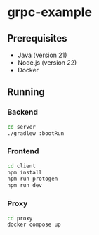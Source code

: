 # grpc-example

## Prerequisites
- Java (version 21)
- Node.js (version 22)
- Docker 

## Running

### Backend

  ```bash
  cd server
  ./gradlew :bootRun
  ```

### Frontend

```bash
cd client
npm install
npm run protogen
npm run dev
```
### Proxy

```bash
cd proxy
docker compose up
```
